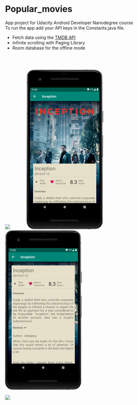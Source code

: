 # Popular_movies

App project for Udacity Android Developer Nanodegree course <br>
To run the app add your API keys in the Constants.java file.

* Fetch data using the  <a href="https://www.themoviedb.org" target="_blank">TMDB API</a>
* Infinite scrolling with Paging Library
* Room database for the offline mode
<br>
<br>
<p hspace="20">
<img src="s1.png" width="250px"  style="margin-right: 50px"/> <img src="s2.png" width="250px"/> <img src="s3.png" width="250px"/></p>
<img style="float: left; margin-right: 15px;" src="s1.png" width="500">
